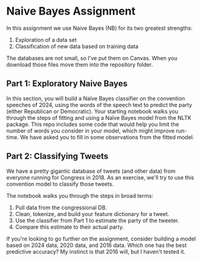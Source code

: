 # Naive Bayes Assignment

In this assignment we use Naive Bayes (NB) for its two greatest strengths: 
1. Exploration of a data set 
1. Classification of new data based on training data

The databases are not small, so I've put them on Canvas. When you download those files move them into the repository folder. 

## Part 1: Exploratory Naive Bayes

In this section, you will build a Naïve Bayes classifier on the convention speeches of 2024, using the words of the speech text to predict the party (either Republican or Democratic). Your starting notebook walks you through the steps of fitting and using a Naïve Bayes model from the NLTK package. This repo includes some code that would help you limit the number of words you consider in your model, which might improve run-time. We have asked you to fill in some observations from the fitted model.

## Part 2: Classifying Tweets

We have a pretty gigantic database of tweets (and other data) from 
everyone running for Congress in 2018. As an exercise, we'll try to 
use this convention model to classify those tweets. 

The notebook walks you through the steps in broad terms: 
1. Pull data from the congressional DB.
1. Clean, tokenize, and build your feature dictionary for a tweet.
1. Use the classifier from Part 1 to estimate the party of the tweeter.
1. Compare this estimate to their actual party.

If you're looking to go further on the assignment, consider building a model based on 2024 data, 2020 data, and 2016 data. Which one has the best predictive accuracy? My instinct is that 2016 will, but I haven't tested it. 


